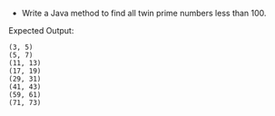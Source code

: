 * Write a Java method to find all twin prime numbers less than 100. 

Expected Output:

```
(3, 5)
(5, 7)
(11, 13)
(17, 19)
(29, 31)
(41, 43)
(59, 61)
(71, 73) 
```